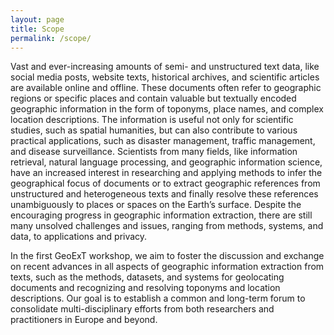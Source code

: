 ```yaml
---
layout: page
title: Scope
permalink: /scope/
---
```


Vast and ever-increasing amounts of semi- and unstructured text data, like social media posts, website texts, historical archives, 
and scientific articles are available online and offline. These documents often refer to geographic regions or specific places 
and contain valuable but textually encoded geographic information in the form of toponyms, place names, and complex location descriptions. 
The information is useful not only for scientific studies, such as spatial humanities, but can also contribute to various practical applications, 
such as disaster management, traffic management, and disease surveillance. Scientists from many fields, like information retrieval, 
natural language processing, and geographic information science, have an increased interest in researching and applying methods to 
infer the geographical focus of documents or to extract geographic references from unstructured and heterogeneous texts and finally resolve 
these references unambiguously to places or spaces on the Earth’s surface. Despite the encouraging progress in geographic information extraction, 
there are still many unsolved challenges and issues, ranging from methods, systems, and data, to applications and privacy. 

In the first GeoExT workshop, we aim to foster the discussion and exchange on recent advances in all aspects of geographic information extraction 
from texts, such as the methods, datasets, and systems for geolocating documents and recognizing and resolving toponyms and location descriptions. 
Our goal is to establish a common and long-term forum to consolidate multi-disciplinary efforts from both researchers and practitioners in Europe and beyond.